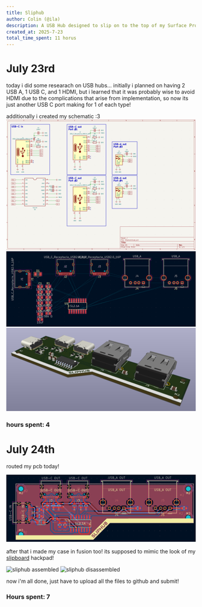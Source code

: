 ```yaml
---
title: Sliphub
author: Colin (@ila)
description: A USB Hub designed to slip on to the top of my Surface Pro 11!
created_at: 2025-7-23
total_time_spent: 11 horus
---
```




# July 23rd 
today i did some researach on USB hubs... initially i planned on having 2 USB A, 1 USB C, and 1 HDMI, but i learned that it was probably wise to avoid HDMI due to the complications that arise from implementation, so now its just another USB C port making for 1 of each type!



additionally i created my schematic :3
![sliphub schematic](journal_photos/schematic.png)
![slipbub pcb unrouted](journal_photos/pcb_start.png)
![sliphub pcb 3d model](journal_photos/pcb_3d.png)

### hours spent: 4

# July 24th
routed my pcb today! 

![sliphub pcb routed](journal_photos/pcb_finished.png)

after that i made my case in fusion too! its supposed to mimic the look of my [slipboard](https://github.com/ila-io/slipboard/tree/main) hackpad! 

![sliphub assembled](journal_photos/sliphub_assembled.png)
![sliphub disassembled](journal_photos/sliphub_disassembled.png)


now i'm all done, just have to upload all the files to github and submit! 

### Hours spent: 7

